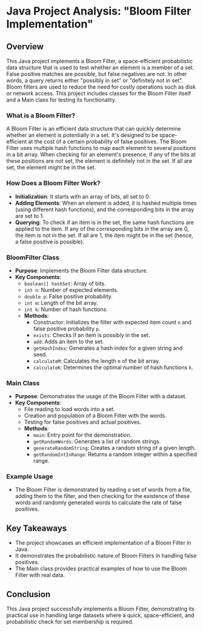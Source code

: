 # Java Project Analysis: "Bloom Filter Implementation"

## Overview

This Java project implements a Bloom Filter, a space-efficient probabilistic data structure that is used to test whether an element is a member of a set. False positive matches are possible, but false negatives are not. In other words, a query returns either "possibly in set" or "definitely not in set". Bloom filters are used to reduce the need for costly operations such as disk or network access. This project includes classes for the Bloom Filter itself and a Main class for testing its functionality.

### What is a Bloom Filter?
A Bloom Filter is an efficient data structure that can quickly determine whether an element is potentially in a set. It's designed to be space-efficient at the cost of a certain probability of false positives. The Bloom Filter uses multiple hash functions to map each element to several positions in a bit array. When checking for an element's presence, if any of the bits at these positions are not set, the element is definitely not in the set. If all are set, the element might be in the set.

### How Does a Bloom Filter Work?
- **Initialization**: It starts with an array of bits, all set to 0.
- **Adding Elements**: When an element is added, it is hashed multiple times (using different hash functions), and the corresponding bits in the array are set to 1.
- **Querying**: To check if an item is in the set, the same hash functions are applied to the item. If any of the corresponding bits in the array are 0, the item is not in the set. If all are 1, the item might be in the set (hence, a false positive is possible).

### BloomFilter Class
- **Purpose**: Implements the Bloom Filter data structure.
- **Key Components**:
  - `boolean[] hashSet`: Array of bits.
  - `int n`: Number of expected elements.
  - `double p`: False positive probability.
  - `int m`: Length of the bit array.
  - `int k`: Number of hash functions.
  - **Methods**:
    - Constructor: Initializes the filter with expected item count `n` and false positive probability `p`.
    - `exists`: Checks if an item is possibly in the set.
    - `add`: Adds an item to the set.
    - `getHashIndex`: Generates a hash index for a given string and seed.
    - `calculateM`: Calculates the length `m` of the bit array.
    - `calculateK`: Determines the optimal number of hash functions `k`.

### Main Class
- **Purpose**: Demonstrates the usage of the Bloom Filter with a dataset.
- **Key Components**:
  - File reading to load words into a set.
  - Creation and population of a Bloom Filter with the words.
  - Testing for false positives and actual positives.
  - **Methods**:
    - `main`: Entry point for the demonstration.
    - `getRandomWords`: Generates a list of random strings.
    - `generateRandomString`: Creates a random string of a given length.
    - `getRandomIntInRange`: Returns a random integer within a specified range.

### Example Usage
- The Bloom Filter is demonstrated by reading a set of words from a file, adding them to the filter, and then checking for the existence of these words and randomly generated words to calculate the rate of false positives.

## Key Takeaways
- The project showcases an efficient implementation of a Bloom Filter in Java.
- It demonstrates the probabilistic nature of Bloom Filters in handling false positives.
- The Main class provides practical examples of how to use the Bloom Filter with real data.

## Conclusion
This Java project successfully implements a Bloom Filter, demonstrating its practical use in handling large datasets where a quick, space-efficient, and probabilistic check for set membership is required.

